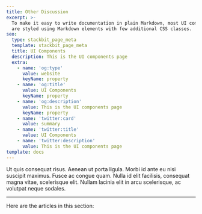 ```yaml
---
title: Other Discussion
excerpt: >-
  To make it easy to write documentation in plain Markdown, most UI components
  are styled using Markdown elements with few additional CSS classes.
seo:
  type: stackbit_page_meta
  template: stackbit_page_meta
  title: UI Components
  description: This is the UI components page
  extra:
    - name: 'og:type'
      value: website
      keyName: property
    - name: 'og:title'
      value: UI Components
      keyName: property
    - name: 'og:description'
      value: This is the UI components page
      keyName: property
    - name: 'twitter:card'
      value: summary
    - name: 'twitter:title'
      value: UI Components
    - name: 'twitter:description'
      value: This is the UI components page
template: docs
---
```


Ut quis consequat risus. Aenean ut porta ligula. Morbi id ante eu nisi suscipit maximus. Fusce ac congue quam. Nulla id elit facilisis, consequat magna vitae, scelerisque elit. Nullam lacinia elit in arcu scelerisque, ac volutpat neque sodales.

***

Here are the articles in this section:

